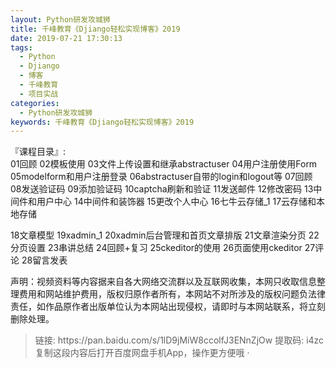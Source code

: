 ```yaml
---
layout: Python研发攻城狮
title: 千峰教育《Djiango轻松实现博客》2019
date: 2019-07-21 17:30:13
tags:
  - Python
  - Djiango
  - 博客
  - 千峰教育
  - 项目实战
categories:
  - Python研发攻城狮
keywords: 千峰教育《Djiango轻松实现博客》2019
---
```

『课程目录』:   
01回顾
02模板使用
03文件上传设置和继承abstractuser
04用户注册使用Form
05modelform和用户注册登录
06abstractuser自带的login和logout等
07回顾
08发送验证码
09添加验证码
10captcha刷新和验证
11发送邮件
12修改密码
13中间件和用户中心
14中间件和装饰器
15更改个人中心
16七牛云存储_1
17云存储和本地存储
<!-- more -->   
18文章模型
19xadmin_1
20xadmin后台管理和首页文章排版
21文章渲染分页
22分页设置
23串讲总结
24回顾+复习
25ckeditor的使用
26页面使用ckeditor
27评论
28留言发表

<div class="post-copyright">
    <div class="post-copyright__author">
      <span class="post-copyright-meta">声明：视频资料等内容据来自各大网络交流群以及互联网收集，本网只收取信息整理费用和网站维护费用，版权归原作者所有，本网站不对所涉及的版权问题负法律责任，如作品原作者出版单位认为本网站出现侵权，请即时与本网站联系，将立刻删除处理。 </span>
    </div>
</div>

<blockquote class="blockquote-center">
链接: https://pan.baidu.com/s/1lD9jMiW8ccolfJ3ENnZjOw 
提取码: i4zc
复制这段内容后打开百度网盘手机App，操作更方便哦 · 
</blockquote>

